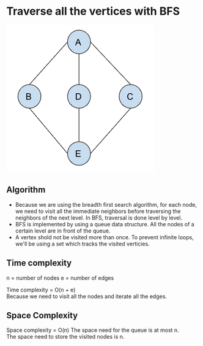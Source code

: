 <h1>Traverse all the vertices with BFS</h1>
<img src="images/graph.png">

<h2>Algorithm</h2>
<ul>
    <li>Because we are using the breadth first search algorithm, for each node, we need to visit all the immediate neighbors before traversing the neighbors of the next level. In BFS, traversal is done level by level.</li>
    <li>BFS is implemented by using a queue data structure. All the nodes of a certain level are in front of the queue.</li>
    <li>A vertex shold not be visited more than once. To prevent infinite loops, we'll be using a set which tracks the visited verticies.</li>
</ul>

<h2>Time complexity</h2>
n = number of nodes
e = number of edges

Time complexity = O(n + e) <br/>
Because we need to visit all the nodes and iterate all the edges.

<h2>Space Complexity</h2>
Space complexity = O(n)
The space need for the queue is at most n.<br/>
The space need to store the visited nodes is n.
